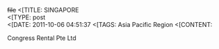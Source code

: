 ~~file~~
<[TITLE: 	SINGAPORE	
<[TYPE: 	post	
<[DATE: 	2011-10-06 04:51:37	
<[TAGS: 	Asia Pacific Region	
<[CONTENT: 	



Congress Rental Pte Ltd



